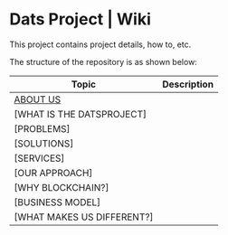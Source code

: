 # Dats Project | Wiki

This project contains project details, how to, etc.

The structure of the repository is as shown below:

| Topic                                                 | Description                                                   |
| ----------------------------------------------------- | ------------------------------------------------------------- |
| [ABOUT US]()                                          |                                                               |
| [WHAT IS THE DATSPROJECT]                             |                                                               |
| [PROBLEMS]                                            |                                                               |
| [SOLUTIONS]                                           |                                                               |
| [SERVICES]                                            |                                                               |
| [OUR APPROACH]                                        |                                                               |
| [WHY BLOCKCHAIN?]                                     |                                                               |
| [BUSINESS MODEL]                                      |                                                               |
| [WHAT MAKES US DIFFERENT?]                            |                                                               |
